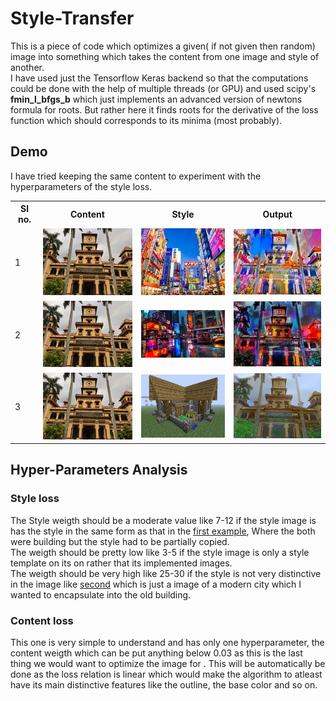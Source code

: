 # Style-Transfer
This is a piece of code which optimizes a given( if not given then random) image into something which takes the content from one image and style of another.
<br/>
I have used just the Tensorflow Keras backend so that the computations could be done with the help of multiple threads (or GPU) and used scipy's **fmin_l_bfgs_b** which just implements an advanced version of newtons formula for roots. But rather here it finds roots for the derivative of the loss function which should corresponds to its minima (most probably).
<br/>
## Demo
I have tried keeping the same content to experiment with the hyperparameters of the style loss.
<table>
<tr>
	<th>Sl no.</th>
	<th>Content</th>
	<th>Style</th>
	<th>Output</th>
</tr>
<tr>
	<td><a id="first">1</a></td>
	<td><img src="/content.jpg" width="200" /></td>
	<td><img src="/style.jpg" width="200" /></td>
	<td><img src="/outputs/combined2.jpg" width="200" /></td>
</tr>
<tr>
	<td><a id="second">2</a></td>
	<td><img src="/content.jpg" width="200" /></td>
	<td><img src="/style2.jpg"  width="200" /></td>
	<td><img src="/outputs-2/combined0.jpg" width="200" /></td>
</tr>
<tr>
	<td><a id="third">3</a></td>
	<td><img src="/content.jpg"  width="200" /></td>
	<td><img src="/style3.jpg"  width="200" /></td>
	<td><img src="/outputs-3/combined1.jpg" width="200" /></td>
</tr>
</table>

## Hyper-Parameters Analysis

### Style loss
The Style weigth should be a moderate value like 7-12 if the style image is has the style in the same form as that in the <a href="#first">first example</a>, Where the both were building but the style had to be partially copied.
<br/>
The weigth should be pretty low like 3-5 if the style image is only a style template on its on rather that its implemented images.
<br/>
The weigth should be very high like 25-30 if the style is not very distinctive in the image like <a href="#second">second</a> which is just a image of a modern city which I wanted to encapsulate into the old building.

### Content loss
This one is very simple to understand and has only one hyperparameter, the content weigth which can be put anything below 0.03 as this is the last thing we would want to optimize the image for . This will be automatically be done as the loss relation is linear which would make the algorithm to atleast have its main distinctive features like the outline, the base color and so on.
